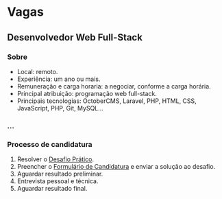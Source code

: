 # Vagas

## Desenvolvedor Web Full-Stack

### Sobre
- Local: remoto.
- Experiência: um ano ou mais.
- Remuneração e carga horaria: a negociar, conforme a carga horária.
- Principal atribuição: programação web full-stack.
- Principais tecnologias: OctoberCMS, Laravel, PHP, HTML, CSS, JavaScript, PHP, Git, MySQL...

### ...

### Processo de candidatura
1. Resolver o [Desafio Prático](FULLSTACK.MD).
2. Preencher o [Formulário de Candidatura](#) e enviar a solução ao desafio.
3. Aguardar resultado preliminar.
4. Entrevista pessoal e técnica.
5. Aguardar resultado final.

